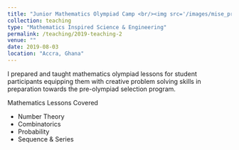 ```yaml
---
title: "Junior Mathematics Olympiad Camp <br/><img src='/images/mise_prog.jpg'>"
collection: teaching
type: "Mathematics Inspired Science & Engineering"
permalink: /teaching/2019-teaching-2
venue: ""
date: 2019-08-03
location: "Accra, Ghana"
---
```

I prepared and taught mathematics olympiad lessons for student participants equipping them with creative problem solving skills in preparation towards the pre-olympiad selection program. 

Mathematics Lessons Covered 
* Number Theory
* Combinatorics
* Probability
* Sequence & Series
 

